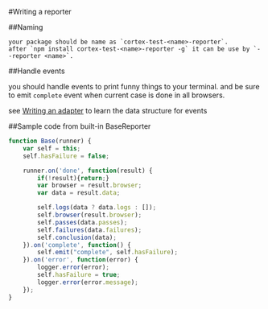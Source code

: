 #Writing a reporter


##Naming

    your package should be name as `cortex-test-<name>-reporter`.
    after `npm install cortex-test-<name>-reporter -g` it can be use by `--reporter <name>`.

##Handle events

you should handle events to print funny things to your terminal. and be sure to emit `complete` event when current case is done in all browsers.

see [Writing an adapter](writing-an-adapter.md#the-runner-instance) to learn the data structure for events

##Sample code from built-in BaseReporter
```js
function Base(runner) {
    var self = this;
    self.hasFailure = false;

    runner.on('done', function(result) {
        if(!result){return;}
        var browser = result.browser;
        var data = result.data;

        self.logs(data ? data.logs : []);
        self.browser(result.browser);
        self.passes(data.passes);
        self.failures(data.failures);
        self.conclusion(data);
    }).on('complete', function() {
        self.emit("complete", self.hasFailure);
    }).on('error', function(error) {
        logger.error(error);
        self.hasFailure = true;
        logger.error(error.message);
    });
}
```

